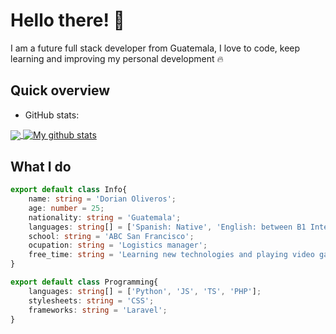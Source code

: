 # Hello there! 👋 

I am a future full stack developer from Guatemala, I love to code, keep learning and improving my personal development :fire: 

## Quick overview

* GitHub stats:
<a href="#">
  <img align="center" src="https://github-readme-stats.anuraghazra1.vercel.app/api/top-langs/?username=OliverosA&theme=radical"/>
</a>
<a href="#">
  <img align="center" src="https://github-readme-stats.anuraghazra1.vercel.app/api?username=OliverosA&show_icons=true&theme=radical&line_height=27" alt="My github stats" />
</a>  

## What I do

```TypeScript
export default class Info{
    name: string = 'Dorian Oliveros';
    age: number = 25;
    nationality: string = 'Guatemala';
    languages: string[] = ['Spanish: Native', 'English: between B1 Intermediate to B2 Upper Intermediate'];
    school: string = 'ABC San Francisco';
    ocupation: string = 'Logistics manager';
    free_time: string = 'Learning new technologies and playing video games';
}

export default class Programming{
    languages: string[] = ['Python', 'JS', 'TS', 'PHP'];
    stylesheets: string = 'CSS';
    frameworks: string = 'Laravel';
}
```
<!--
**OliverosA/OliverosA** is a ✨ _special_ ✨ repository because its `README.md` (this file) appears on your GitHub profile.

Here are some ideas to get you started:

- 🔭 I’m currently working on ...
- 🌱 I’m currently learning ...
- 👯 I’m looking to collaborate on ...
- 🤔 I’m looking for help with ...
- 💬 Ask me about ...
- 📫 How to reach me: ...
- 😄 Pronouns: ...
- ⚡ Fun fact: ...
-->
